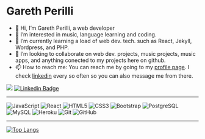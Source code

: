 
# Gareth Perilli
- 👋 Hi, I’m Gareth Perilli, a web developer
- 👀 I’m interested in music, language learning and coding.
- 🌱 I’m currently learning a load of web dev. tech. such as React, Jekyll, Wordpress, and PHP.
- 💞️ I’m looking to collaborate on web dev. projects, music projects, music apps, and anything conected to my projects here on github.
- 📫 How to reach me: You can reach me by going to my [profile page](https://www.gperilli.dev/). I check [linkedin](https://www.linkedin.com/in/garethperilli) every so often so you can also message me from there.




![](https://komarev.com/ghpvc/?username=gperilli&color=green)
[![Linkedin Badge](https://img.shields.io/badge/-garethperilli-blue?style=flat-square&logo=Linkedin&logoColor=white&link=https://www.linkedin.com/in/garethperilli/)](https://www.linkedin.com/in/garethperilli//)

---
![JavaScript](https://img.shields.io/badge/-JavaScript-black?style=flat-square&logo=javascript)
![React](https://img.shields.io/badge/-React-black?style=flat-square&logo=react)
![HTML5](https://img.shields.io/badge/-HTML5-E34F26?style=flat-square&logo=html5&logoColor=white)
![CSS3](https://img.shields.io/badge/-CSS3-1572B6?style=flat-square&logo=css3)
![Bootstrap](https://img.shields.io/badge/-Bootstrap-563D7C?style=flat-square&logo=bootstrap)
![PostgreSQL](https://img.shields.io/badge/-PostgreSQL-336791?style=flat-square&logo=postgresql)
![MySQL](https://img.shields.io/badge/-MySQL-black?style=flat-square&logo=mysql)
![Heroku](https://img.shields.io/badge/-Heroku-430098?style=flat-square&logo=heroku)
![Git](https://img.shields.io/badge/-Git-black?style=flat-square&logo=git)
![GitHub](https://img.shields.io/badge/-GitHub-181717?style=flat-square&logo=github)
<!--![GitLab](https://img.shields.io/badge/-GitLab-FCA121?style=flat-square&logo=gitlab)-->
<!--![BitBucket](https://img.shields.io/badge/-BitBucket-darkblue?style=flat-square&logo=bitbucket)-->
<!--![Raspberry Pi](https://img.shields.io/badge/-Raspberry%20Pi-C51A4A?style=flat-square&logo=Raspberry-Pi)-->
<!-- ![Java](https://img.shields.io/badge/-java-E34A86?style=flat-square&logo=java) -->
<!-- ![C++](https://img.shields.io/badge/-C++-00599C?style=flat-square&logo=c) -->
<!--![Docker](https://img.shields.io/badge/-Docker-black?style=flat-square&logo=docker)-->
<!--![DigitalOcean](https://img.shields.io/badge/-Digital%20Ocean-darkblue?style=flat-square&logo=digitalocean)-->
<!--![Amazon AWS](https://img.shields.io/badge/Amazon%20AWS-232F3E?style=flat-square&logo=amazon-aws)-->
<!--![Microsoft Azure](https://img.shields.io/badge/Microsoft%20Azure-232F7E?style=flat-square&logo=microsoft-azure)-->
<!--![Google Cloud](https://img.shields.io/badge/Google%20Cloud-black?style=flat-square&logo=google-cloud)-->
<!-- ![TypeScript](https://img.shields.io/badge/-TypeScript-007ACC?style=flat-square&logo=typescript)-->
<!-- ![MongoDB](https://img.shields.io/badge/-MongoDB-black?style=flat-square&logo=mongodb)-->
<!-- ![Redis](https://img.shields.io/badge/-Redis-black?style=flat-square&logo=Redis)-->
<!-- ![ElasticSearch](https://img.shields.io/badge/-ElasticSearch-005571?style=flat-square&logo=elasticsearch)-->
<!--![GraphQL](https://img.shields.io/badge/-GraphQL-E10098?style=flat-square&logo=graphql)-->
<!--![Apollo GraphQL](https://img.shields.io/badge/-Apollo%20GraphQL-311C87?style=flat-square&logo=apollo-graphql)-->
<!-- ![Nodejs](https://img.shields.io/badge/-Nodejs-black?style=flat-square&logo=Node.js) -->
<!-- ![Python](https://img.shields.io/badge/-Python-black?style=flat-square&logo=Python) -->
---
[![Top Langs](https://github-readme-stats.vercel.app/api/top-langs/?username=gperilli&layout=compact)](https://github.com/gperilli/github-readme-stats)
<!--
[![Top Langs](https://github-readme-stats.vercel.app/api/top-langs/?username=gperilli&langs_count=8)](https://github.com/gperilli/github-readme-stats)
-->

<!---
gperilli/gperilli is a ✨ special ✨ repository because its `README.md` (this file) appears on your GitHub profile.
You can click the Preview link to take a look at your changes.
--->
